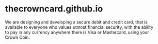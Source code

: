 # thecrowncard.github.io
We are designing and developing a secure debit and credit card, that is available to everyone who values utmost financial security, with the ability to pay in any currency anywhere there is Visa or Mastercard, using your Crown Coin.
